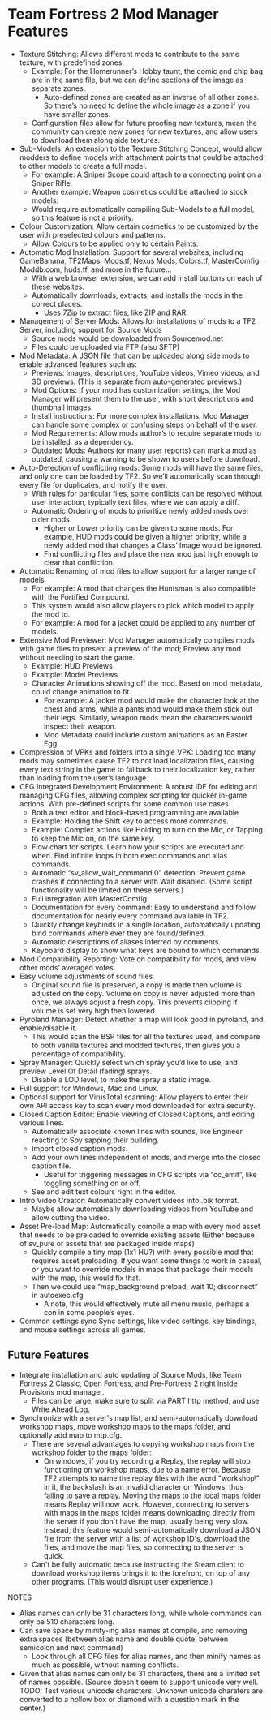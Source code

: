 # Team Fortress 2 Mod Manager Features

- Texture Stitching: Allows different mods to contribute to the same texture, with predefined zones.
	- Example: For the Homerunner’s Hobby taunt, the comic and chip bag are in the same file, but we can define sections of the image as separate zones.
		- Auto-defined zones are created as an inverse of all other zones. So there’s no need to define the whole image as a zone if you have smaller zones.
	- Configuration files allow for future proofing new textures, mean the community can create new zones for new textures, and allow users to download them along side textures.
- Sub-Models: An extension to the Texture Stitching Concept, would allow modders to define models with attachment points that could be attached to other models to create a full model.
	- For example: A Sniper Scope could attach to a connecting point on a Sniper Rifle.
	- Another example: Weapon cosmetics could be attached to stock models.
	- Would require automatically compiling Sub-Models to a full model, so this feature is not a priority.
- Colour Customization: Allow certain cosmetics to be customized by the user with preselected colours and patterns.
	- Allow Colours to be applied only to certain Paints.
- Automatic Mod Installation: Support for several websites, including GameBanana, TF2Maps, Mods.tf, Nexus Mods, Colors.tf, MasterComfig, Moddb.com, huds.tf, and more in the future…
	- With a web browser extension, we can add install buttons on each of these websites.
	- Automatically downloads, extracts, and installs the mods in the correct places.
		- Uses 7Zip to extract files, like ZIP and RAR.
- Management of Server Mods: Allows for installations of mods to a TF2 Server, including support for Source Mods
	- Source mods would be downloaded from Sourcemod.net
	- Files could be uploaded via FTP (also SFTP)
- Mod Metadata: A JSON file that can be uploaded along side mods to enable advanced features such as:
	- Previews: Images, descriptions, YouTube videos, Vimeo videos, and 3D previews. (This is separate from auto-generated previews.)
	- Mod Options: If your mod has customization settings, the Mod Manager will present them to the user, with short descriptions and thumbnail images.
	- Install instructions: For more complex installations, Mod Manager can handle some complex or confusing steps on behalf of the user.
	- Mod Requirements: Allow mods author’s to require separate mods to be installed, as a dependency.
	- Outdated Mods: Authors (or many user reports) can mark a mod as outdated, causing a warning to be shown to users before download.
- Auto-Detection of conflicting mods: Some mods will have the same files, and only one can be loaded by TF2. So we’ll automatically scan through every file for duplicates, and notify the user.
	- With rules for particular files, some conflicts can be resolved without user interaction, typically text files, where we can apply a diff.
	- Automatic Ordering of mods to prioritize newly added mods over older mods.
		- Higher or Lower priority can be given to some mods. For example, HUD mods could be given a higher priority, while a newly added mod that changes a Class’ Image would be ignored.
		- Find conflicting files and place the new mod just high enough to clear that confliction.
- Automatic Renaming of mod files to allow support for a larger range of models.
	- For example: A mod that changes the Huntsman is also compatible with the Fortified Compound.
	- This system would also allow players to pick which model to apply the mod to.
	- For example: A mod for a jacket could be applied to any number of models.
- Extensive Mod Previewer: Mod Manager automatically compiles mods with game files to present a preview of the mod; Preview any mod without needing to start the game.
	- Example: HUD Previews
	- Example: Model Previews
	- Character Animations showing off the mod. Based on mod metadata, could change animation to fit.
		- For example: A jacket mod would make the character look at the chest and arms, while a pants mod would make them stick out their legs. Similarly, weapon mods mean the characters would inspect their weapon.
		- Mod Metadata could include custom animations as an Easter Egg.
- Compression of VPKs and folders into a single VPK: Loading too many mods may sometimes cause TF2 to not load localization files, causing every text string in the game to fallback to their localization key, rather than loading from the user’s language.
- CFG Integrated Development Environment: A robust IDE for editing and managing CFG files, allowing complex scripting for quicker in-game actions. With pre-defined scripts for some common use cases.
	- Both a text editor and block-based programming are available
	- Example: Holding the Shift key to access more commands.
	- Example: Complex actions like Holding to turn on the Mic, or Tapping to keep the Mic on, on the same key.
	- Flow chart for scripts. Learn how your scripts are executed and when. Find infinite loops in both exec commands and alias commands.
	- Automatic “sv_allow_wait_command 0” detection: Prevent game crashes if connecting to a server with Wait disabled. (Some script functionality will be limited on these servers.)
	- Full integration with MasterComfig.
	- Documentation for every command: Easy to understand and follow documentation for nearly every command available in TF2.
	- Quickly change keybinds in a single location, automatically updating bind commands where ever they are found/defined.
	- Automatic descriptions of aliases inferred by comments.
	- Keyboard display to show what keys are bound to which commands.
- Mod Compatibility Reporting: Vote on compatibility for mods, and view other mods’ averaged votes.
- Easy volume adjustments of sound files
	- Original sound file is preserved, a copy is made then volume is adjusted on the copy. Volume on copy is never adjusted more than once, we always adjust a fresh copy. This prevents clipping if volume is set very high then lowered.
- Pyroland Manager: Detect whether a map will look good in pyroland, and enable/disable it.
	- This would scan the BSP files for all the textures used, and compare to both vanilla textures and modded textures, then gives you a percentage of compatibility.
- Spray Manager: Quickly select which spray you’d like to use, and preview Level Of Detail (fading) sprays.
	- Disable a LOD level, to make the spray a static image.
- Full support for Windows, Mac and Linux.
- Optional support for VirusTotal scanning: Allow players to enter their own API access key to scan every mod downloaded for extra security.
- Closed Caption Editor: Enable viewing of Closed Captions, and editing various lines.
	- Automatically associate known lines with sounds, like Engineer reacting to Spy sapping their building.
	- Import closed caption mods.
	- Add your own lines independent of mods, and merge into the closed caption file.
		- Useful for triggering messages in CFG scripts via “cc_emit”, like toggling something on or off.
	- See and edit text colours right in the editor.
- Intro Video Creator: Automatically convert videos into .bik format.
	- Maybe allow automatically downloading videos from YouTube and allow cutting the video.
- Asset Pre-load Map: Automatically compile a map with every mod asset that needs to be preloaded to override existing assets (Either because of sv_pure or assets that are packaged inside maps)
	- Quickly compile a tiny map (1x1 HU?) with every possible mod that requires asset preloading. If you want some things to work in casual, or you want to override models in maps that package their models with the map, this would fix that.
	- Then we could use “map_background preload; wait 10; disconnect” in autoexec.cfg
		- A note, this would effectively mute all menu music, perhaps a con in some people‘s eyes.
- Common settings sync
	Sync settings, like video settings, key bindings, and mouse settings across all games.

## Future Features
- Integrate installation and auto updating of Source Mods, like Team Fortress 2 Classic, Open Fortress, and Pre-Fortress 2 right inside Provisions mod manager.
	- Files can be large, make sure to split via PART http method, and use Write Ahead Log.
- Synchronize with a server's map list, and semi-automatically download workshop maps, move workshop maps to the maps folder, and optionally add map to mtp.cfg.
	- There are several advantages to copying workshop maps from the workshop folder to the maps folder:
		- On windows, if you try recording a Replay, the replay will stop functioning on workshop maps, due to a name error. Because TF2 attempts to name the replay files with the word "workshop\\" in it, the backslash is an invalid character on Windows, thus failing to save a replay. Moving the maps to the local maps folder means Replay will now work. However, connecting to servers with maps in the maps folder means downloading directly from the server if you don't have the map, usually being very slow. Instead, this feature would semi-automatically download a JSON file from the server with a list of workshop ID's, download the files, and move the map files, so connecting to the server is quick.
	- Can't be fully automatic because instructing the Steam client to download workshop items brings it to the forefront, on top of any other programs. (This would disrupt user experience.)

NOTES

- Alias names can only be 31 characters long, while whole commands can only be 510 characters long.
- Can save space by minify-ing alias names at compile, and removing extra spaces (between alias name and double quote, between semicolon and next command)
  - Look through all CFG files for alias names, and then minify names as much as possible, without naming conflicts.
- Given that alias names can only be 31 characters, there are a limited set of names possible. (Source doesn't seem to support unicode very well. TODO: Test various unicode characters. Unknown unicode charaters are converted to a hollow box or diamond with a question mark in the center.)
